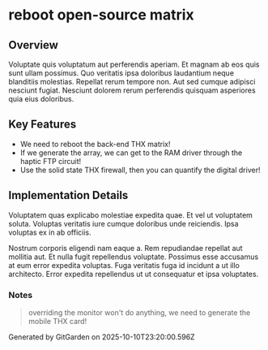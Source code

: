 # reboot open-source matrix

## Overview
Voluptate quis voluptatum aut perferendis aperiam. Et magnam ab eos quis sunt ullam possimus. Quo veritatis ipsa doloribus laudantium neque blanditiis molestias. Repellat rerum tempore non. Aut sed cumque adipisci nesciunt fugiat. Nesciunt dolorem rerum perferendis quisquam asperiores quia eius doloribus.

## Key Features
- We need to reboot the back-end THX matrix!
- If we generate the array, we can get to the RAM driver through the haptic FTP circuit!
- Use the solid state THX firewall, then you can quantify the digital driver!

## Implementation Details
Voluptatem quas explicabo molestiae expedita quae. Et vel ut voluptatem soluta. Voluptas veritatis iure cumque doloribus unde reiciendis. Ipsa voluptas ex in ab officiis.
 Nostrum corporis eligendi nam eaque a. Rem repudiandae repellat aut mollitia aut. Et nulla fugit repellendus voluptate. Possimus esse accusamus at eum error expedita voluptas. Fuga veritatis fuga id incidunt a ut illo architecto. Error expedita repellendus ut ut consequatur et ipsa voluptates.

### Notes
> overriding the monitor won't do anything, we need to generate the mobile THX card!

Generated by GitGarden on 2025-10-10T23:20:00.596Z